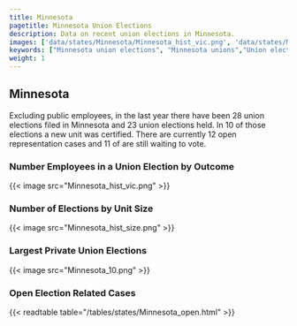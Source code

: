```yaml
---
title: Minnesota
pagetitle: Minnesota Union Elections
description: Data on recent union elections in Minnesota.
images: ['data/states/Minnesota/Minnesota_hist_vic.png', 'data/states/Minnesota/Minnesota_hist_size.png', 'data/states/Minnesota/Minnesota_10.png']
keywords: ["Minnesota union elections", "Minnesota unions","Union elections"]
weight: 1
---
```

##  Minnesota

Excluding public employees, in the last year there have been 28 union elections filed in Minnesota and 23 union elections held. In 10 of those elections a new unit was certified. There are currently 12 open representation cases and 11 of are still waiting to vote.

### Number Employees in a Union Election by Outcome
{{< image src="Minnesota_hist_vic.png" >}}

### Number of Elections by Unit Size
{{< image src="Minnesota_hist_size.png" >}}

### Largest Private Union Elections
{{< image src="Minnesota_10.png" >}}

### Open Election Related Cases
{{< readtable table="/tables/states/Minnesota_open.html" >}}

